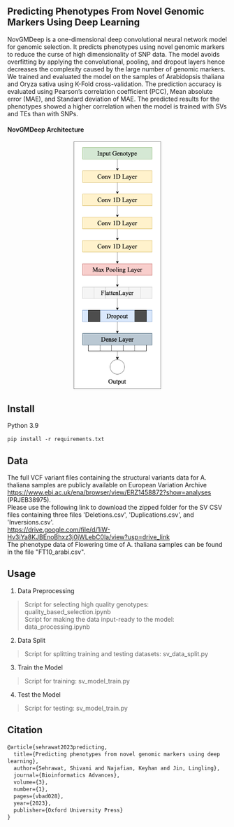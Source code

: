 ## Predicting Phenotypes From Novel Genomic Markers Using Deep Learning

NovGMDeep is a one-dimensional deep convolutional neural network model for genomic selection. It predicts phenotypes using novel genomic markers to reduce the curse of high dimensionality of SNP data. The model avoids overfitting by applying the convolutional, pooling, and dropout layers hence decreases the complexity caused by the large number of genomic markers. We trained and evaluated the model on the samples of Arabidopsis thaliana and Oryza sativa using K-Fold cross-validation. The prediction accuracy is evaluated using Pearson’s correlation coefficient (PCC), Mean absolute error (MAE), and Standard deviation of MAE. The predicted results for the phenotypes showed a higher correlation when the model is trained with SVs and TEs than with SNPs. 

#### NovGMDeep Architecture   
<p align="center">
<img width="200" src="Pictures/NovGMDeep.png">
</p>    

## Install
Python 3.9
```
pip install -r requirements.txt
```

## Data
The full VCF variant files containing the structural variants data for A. thaliana samples are publicly available on European Variation Archive https://www.ebi.ac.uk/ena/browser/view/ERZ1458872?show=analyses (PRJEB38975). \
Please use the following link to download the zipped folder for the SV CSV files containing three files 'Deletions.csv', 'Duplications.csv', and 'Inversions.csv'. \
https://drive.google.com/file/d/1iW-Hv3iYa8KJBEnoBhxz3j0jWLebC0la/view?usp=drive_link \
The phenotype data of Flowering time of A. thaliana samples can be found in the file "FT10_arabi.csv".

## Usage
1. Data Preprocessing
> Script for selecting high quality genotypes: quality_based_selection.ipynb \
> Script for making the data input-ready to the model: data_processing.ipynb

2. Data Split
> Script for splitting training and testing datasets: sv_data_split.py  

3. Train the Model
> Script for training: sv_model_train.py  

4. Test the Model
> Script for testing: sv_model_train.py 

## Citation
```
@article{sehrawat2023predicting,
  title={Predicting phenotypes from novel genomic markers using deep learning},
  author={Sehrawat, Shivani and Najafian, Keyhan and Jin, Lingling},
  journal={Bioinformatics Advances},
  volume={3},
  number={1},
  pages={vbad028},
  year={2023},
  publisher={Oxford University Press}
}
```
